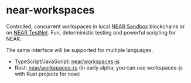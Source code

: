 near-workspaces
===============

Controlled, concurrent workspaces in local [NEAR Sandbox](https://github.com/near/sandbox) blockchains or on [NEAR TestNet](https://docs.near.org/concepts/basics/networks). Fun, deterministic testing and powerful scripting for NEAR.

The same interface will be supported for multiple languages.

* TypeScript/JavaScript: [near/workspaces-js](https://github.com/near/workspaces-js)
* Rust: [near/workspaces-rs](https://github.com/near/workspaces-rs) (in early alpha; you can use workspaces-js with Rust projects for now)

